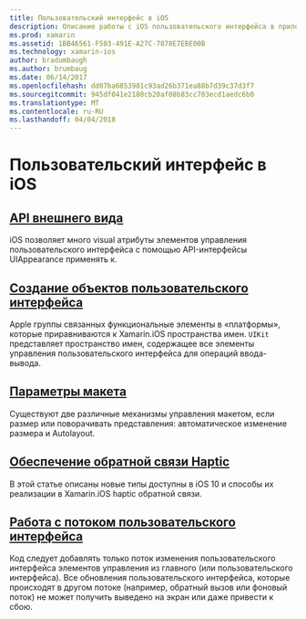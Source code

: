 ```yaml
---
title: Пользовательский интерфейс в iOS
description: Описание работы с iOS пользовательского интерфейса в приложении Xamarin.iOS.
ms.prod: xamarin
ms.assetid: 1BB46561-F503-491E-A27C-7878E7EBE00B
ms.technology: xamarin-ios
author: bradumbaugh
ms.author: brumbaug
ms.date: 06/14/2017
ms.openlocfilehash: dd07ba6853901c93ad26b371ea88b7d39c37d3f7
ms.sourcegitcommit: 945df041e2180cb20af08b83cc703ecd1aedc6b0
ms.translationtype: MT
ms.contentlocale: ru-RU
ms.lasthandoff: 04/04/2018
---
```

# <a name="user-interface-in-ios"></a>Пользовательский интерфейс в iOS

## <a name="appearance-apiintroduction-to-the-appearance-apimd"></a>[API внешнего вида](introduction-to-the-appearance-api.md)

iOS позволяет много visual атрибуты элементов управления пользовательского интерфейса с помощью API-интерфейсы UIAppearance применять к.

## <a name="creating-user-interface-objectsiosuser-interfaceios-uicreating-ui-objectsmd"></a>[Создание объектов пользовательского интерфейса](~/ios/user-interface/ios-ui/creating-ui-objects.md)

Apple группы связанных функциональные элементы в «платформы», которые приравниваются к Xamarin.iOS пространства имен. `UIKit` представляет пространство имен, содержащее все элементы управления пользовательского интерфейса для операций ввода-вывода.

## <a name="layout-optionsiosuser-interfaceios-uilayout-optionsmd"></a>[Параметры макета](~/ios/user-interface/ios-ui/layout-options.md)

Существуют две различные механизмы управления макетом, если размер или поворачивать представления: автоматическое изменение размера и Autolayout.

## <a name="providing-haptic-feedbackiosuser-interfaceios-uihaptic-feedbackmd"></a>[Обеспечение обратной связи Haptic](~/ios/user-interface/ios-ui/haptic-feedback.md)

В этой статье описаны новые типы доступны в iOS 10 и способы их реализации в Xamarin.iOS haptic обратной связи.

## <a name="working-with-the-ui-threadiosuser-interfaceios-uiui-threadmd"></a>[Работа с потоком пользовательского интерфейса](~/ios/user-interface/ios-ui/ui-thread.md)

Код следует добавлять только поток изменения пользовательского интерфейса элементов управления из главного (или пользовательского интерфейса). Все обновления пользовательского интерфейса, которые происходят в другом потоке (например, обратный вызов или фоновый поток) не может получить выведено на экран или даже привести к сбою.




